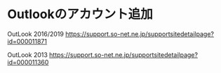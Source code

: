 # Outlookのアカウント追加

OutLook 2016/2019
https://support.so-net.ne.jp/supportsitedetailpage?id=000011871

OutLook 2013
https://support.so-net.ne.jp/supportsitedetailpage?id=000011360